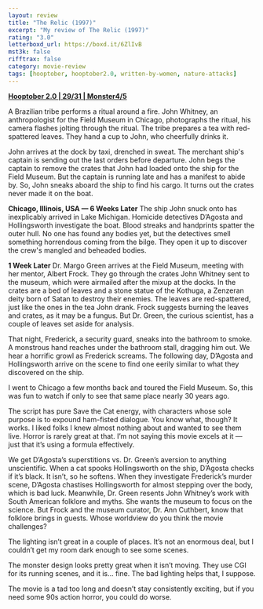 ```yaml
---
layout: review
title: "The Relic (1997)"
excerpt: "My review of The Relic (1997)"
rating: "3.0"
letterboxd_url: https://boxd.it/6ZlIvB
mst3k: false
rifftrax: false
category: movie-review
tags: [hooptober, hooptober2.0, written-by-women, nature-attacks]
---
```


<b><a href="https://boxd.it/pRPis/detail" target="_blank" rel="noopener">Hooptober 2.0 | 29/31 | Monster4/5</a></b>

A Brazilian tribe performs a ritual around a fire. John Whitney, an anthropologist for the Field Museum in Chicago, photographs the ritual, his camera flashes jolting through the ritual. The tribe prepares a tea with red-spattered leaves. They hand a cup to John, who cheerfully drinks it.

John arrives at the dock by taxi, drenched in sweat. The merchant ship's captain is sending out the last orders before departure. John begs the captain to remove the crates that John had loaded onto the ship for the Field Museum. But the captain is running late and has a manifest to abide by. So, John sneaks aboard the ship to find his cargo. It turns out the crates never made it on the boat.

<b>Chicago, Illinois, USA — 6 Weeks Later</b>
The ship John snuck onto has inexplicably arrived in Lake Michigan. Homicide detectives D’Agosta and Hollingsworth investigate the boat. Blood streaks and handprints spatter the outer hull. No one has found any bodies yet, but the detectives smell something horrendous coming from the bilge. They open it up to discover the crew's mangled and beheaded bodies.

<b>1 Week Later</b>
Dr. Margo Green arrives at the Field Museum, meeting with her mentor, Albert Frock. They go through the crates John Whitney sent to the museum, which were airmailed after the mixup at the docks. In the crates are a bed of leaves and a stone statue of the Kothuga, a Zenzeran deity born of Satan to destroy their enemies. The leaves are red-spattered, just like the ones in the tea John drank. Frock suggests burning the leaves and crates, as it may be a fungus. But Dr. Green, the curious scientist, has a couple of leaves set aside for analysis.

That night, Frederick, a security guard, sneaks into the bathroom to smoke. A monstrous hand reaches under the bathroom stall, dragging him out. We hear a horrific growl as Frederick screams. The following day, D’Agosta and Hollingsworth arrive on the scene to find one eerily similar to what they discovered on the ship.

I went to Chicago a few months back and toured the Field Museum. So, this was fun to watch if only to see that same place nearly 30 years ago.

The script has pure Save the Cat energy, with characters whose sole purpose is to expound ham-fisted dialogue. You know what, though? It works. I liked folks I knew almost nothing about and wanted to see them live. Horror is rarely great at that. I’m not saying this movie excels at it — just that it’s using a formula effectively.

We get D’Agosta’s superstitions vs. Dr. Green’s aversion to anything unscientific. When a cat spooks Hollingsworth on the ship, D’Agosta checks if it’s black. It isn’t, so he softens. When they investigate Frederick’s murder scene, D’Agosta chastises Hollingsworth for almost stepping over the body, which is bad luck. Meanwhile, Dr. Green resents John Whitney’s work with South American folklore and myths. She wants the museum to focus on the science. But Frock and the museum curator, Dr. Ann Cuthbert, know that folklore brings in guests. Whose worldview do you think the movie challenges?

The lighting isn’t great in a couple of places. It’s not an enormous deal, but I couldn’t get my room dark enough to see some scenes.

The monster design looks pretty great when it isn’t moving. They use CGI for its running scenes, and it is… fine. The bad lighting helps that, I suppose.

The movie is a tad too long and doesn’t stay consistently exciting, but if you need some 90s action horror, you could do worse.
